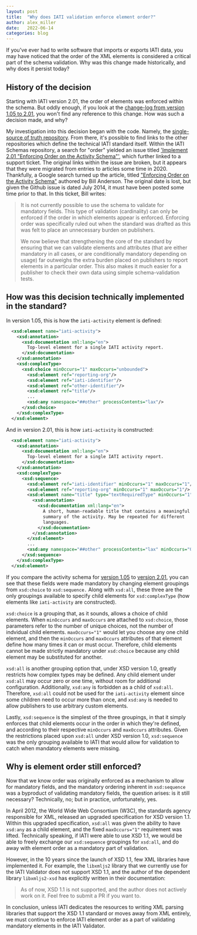 ```yaml
---
layout: post
title:  "Why does IATI validation enforce element order?"
author: alex_miller
date:   2022-06-14
categories: blog
---
```


If you've ever had to write software that imports or exports IATI data, you may have noticed that the order of the XML elements is considered a critical part of the schema validation. Why was this change made historically, and why does it persist today?

## History of the decision

Starting with IATI version 2.01, the order of elements was enforced within the schema. But oddly enough, if you look at the [change-log from version 1.05 to 2.01](https://iatistandard.org/en/iati-standard/upgrades/upgrade-changelogs/integer-upgrade-to-2-01/2-01-changes/), you won't find any reference to this change. How was such a decision made, and why?

My investigation into this decision began with the code. Namely, the [single-source of truth repository](https://github.com/IATI/IATI-Standard-SSOT). From there, it's possible to find links to the other repositories which define the technical IATI standard itself. Within the IATI Schemas repository, a search for "order" yielded an issue titled ['Implement 2.01 "Enforcing Order on the Activity Schema"'](https://github.com/IATI/IATI-Schemas/issues/138), which further linked to a support ticket. The original links within the issue are broken, but it appears that they were migrated from entries to articles some time in 2020. Thankfully, a Google search turned up the article, titled ["Enforcing Order on the Activity Schema"](https://support.iatistandard.org/hc/en-us/articles/214393986-Enforcing-Order-on-the-Activity-Schema) authored by Bill Anderson. The original date is lost, but given the Github issue is dated July 2014, it must have been posted some time prior to that. In this ticket, Bill writes:

> It is not currently possible to use the schema to validate for mandatory fields. This type of validation (cardinality) can only be enforced if the order in which elements appear is enforced. Enforcing order was specifically ruled out when the standard was drafted as this was felt to place an unnecessary burden on publishers.
> 
> We now believe that strengthening the core of the standard by ensuring that we can validate elements and attributes (that are either mandatory in all cases, or are conditionally mandatory depending on usage) far outweighs the extra burden placed on publishers to report elements in a particular order. This also makes it much easier for a publisher to check their own data using simple schema-validation tests.

## How was this decision technically implemented in the standard?

In version 1.05, this is how the `iati-activity` element is defined:

```xml
  <xsd:element name="iati-activity">
    <xsd:annotation>
      <xsd:documentation xml:lang="en">
        Top-level element for a single IATI activity report.
      </xsd:documentation>
    </xsd:annotation>
    <xsd:complexType>
      <xsd:choice minOccurs="1" maxOccurs="unbounded">
        <xsd:element ref="reporting-org"/>
        <xsd:element ref="iati-identifier"/>
        <xsd:element ref="other-identifier"/>
        <xsd:element ref="title"/>
        ...
        <xsd:any namespace="##other" processContents="lax"/>
      </xsd:choice>
    </xsd:complexType>
  </xsd:element>
```

And in version 2.01, this is how `iati-activity` is constructed:

```xml
  <xsd:element name="iati-activity">
    <xsd:annotation>
      <xsd:documentation xml:lang="en">
        Top-level element for a single IATI activity report.
      </xsd:documentation>
    </xsd:annotation>
    <xsd:complexType>
      <xsd:sequence>
        <xsd:element ref="iati-identifier" minOccurs="1" maxOccurs="1"/>
        <xsd:element ref="reporting-org" minOccurs="1" maxOccurs="1"/>
        <xsd:element name="title" type="textRequiredType" minOccurs="1" maxOccurs="1">
          <xsd:annotation>
            <xsd:documentation xml:lang="en">
              A short, human-readable title that contains a meaningful
              summary of the activity. May be repeated for different
              languages.
            </xsd:documentation>
          </xsd:annotation>
        </xsd:element>
        ...
        <xsd:any namespace="##other" processContents="lax" minOccurs="0" maxOccurs="unbounded"/>
      </xsd:sequence>
    </xsd:complexType>
  </xsd:element>
```

If you compare the activity schema for [version 1.05](https://github.com/IATI/IATI-Schemas/blob/version-1.05/iati-activities-schema.xsd) to [version 2.01](https://github.com/IATI/IATI-Schemas/blob/version-2.01/iati-activities-schema.xsd), you can see that these fields were made mandatory by changing element groupings from `xsd:choice` to `xsd:sequence.` Along with `xsd:all`, these three are the only groupings available to specify child elements for `xsd:complexType` (how elements like `iati-activity` are constructed).

`xsd:choice` is a grouping that, as it sounds, allows a choice of child elements. When `minOccurs` and `maxOccurs` are attached to `xsd:choice`, those parameters refer to the number of unique choices, not the number of indvidual child elements. `maxOccurs="1"` would let you choose any one child element, and then the `minOccurs` and `maxOccurs` attributes of that element define how many times it can or must occur. Therefore, child elements cannot be made strictly mandatory under `xsd:choice` because any child element may be substituted for another.

`xsd:all` is another grouping option that, under XSD version 1.0, greatly restricts how complex types may be defined. Any child element under `xsd:all` may occur zero or one time, without room for additional configuration. Additionally, `xsd:any` is forbidden as a child of `xsd:all`. Therefore, `xsd:all` could not be used for the `iati-activity` element since some children need to occur more than once, and `xsd:any` is needed to allow publishers to use arbitrary custom elements.

Lastly, `xsd:sequence` is the simplest of the three groupings, in that it simply enforces that child elements occur in the order in which they're defined, and according to their respective `minOccurs` and `maxOccurs` attributes. Given the restrictions placed upon `xsd:all` under XSD version 1.0, `xsd:sequence` was the only grouping available to IATI that would allow for validation to catch when mandatory elements were missing.

## Why is element order still enforced?

Now that we know order was originally enforced as a mechanism to allow for mandatory fields, and the mandatory ordering inherent in `xsd:sequence` was a byproduct of validating mandatory fields, the question arises: is it still necessary? Technically, no; but in practice, unfortunately, yes.

In April 2012, the World Wide Web Consortium (W3C), the standards agency responsible for XML, released an upgraded specification for XSD version 1.1. Within this upgraded specification, `xsd:all` was given the ability to have `xsd:any` as a child element, and the fixed `maxOccurs="1"` requirement was lifted. Technically speaking, if IATI were able to use XSD 1.1, we would be able to freely exchange our `xsd:sequence` groupings for `xsd:all`, and do away with element order as a mandatory part of validation.

However, in the 10 years since the launch of XSD 1.1, few XML libraries have implemented it. For example, the `libxmljs2` library that we currently use for the IATI Validator does not support XSD 1.1, and the author of the dependent library `libxmljs2-xsd` has explicitly written in their documentation:

> As of now, XSD 1.1 is not supported, and the author does not actively work on it. Feel free to submit a PR if you want to.

In conclusion, unless IATI dedicates the resources to writing XML parsing libraries that support the XSD 1.1 standard or moves away from XML entirely, we must continue to enforce IATI element order as a part of validating mandatory elements in the IATI Validator.